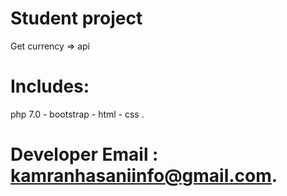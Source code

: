 # Student project 
Get currency => api
# Includes:
php 7.0 -
bootstrap -
html -
css .
# Developer Email : kamranhasaniinfo@gmail.com.
